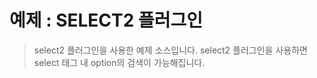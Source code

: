 # 예제 : SELECT2 플러그인
>select2 플러그인을 사용한 예제 소스입니다.
select2 플러그인을 사용하면 select 태그 내 option의 검색이 가능해집니다.
